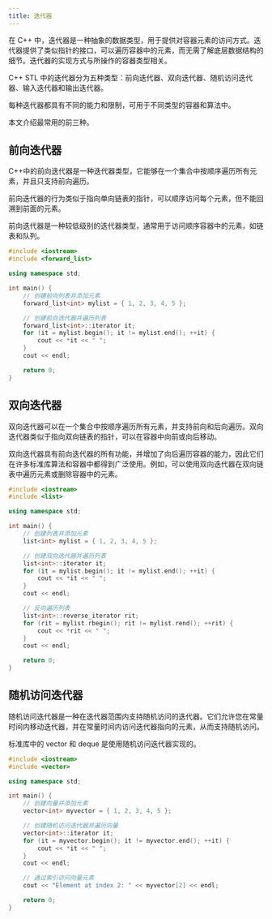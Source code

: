 ```yaml
---
title: 迭代器
---
```


在 C++ 中，迭代器是一种抽象的数据类型，用于提供对容器元素的访问方式。迭代器提供了类似指针的接口，可以遍历容器中的元素，而无需了解底层数据结构的细节。迭代器的实现方式与所操作的容器类型相关。

C++ STL 中的迭代器分为五种类型：前向迭代器、双向迭代器、随机访问迭代器、输入迭代器和输出迭代器。

每种迭代器都具有不同的能力和限制，可用于不同类型的容器和算法中。

本文介绍最常用的前三种。

## 前向迭代器

C++中的前向迭代器是一种迭代器类型，它能够在一个集合中按顺序遍历所有元素，并且只支持前向遍历。

前向迭代器的行为类似于指向单向链表的指针，可以顺序访问每个元素，但不能回溯到前面的元素。

前向迭代器是一种较低级别的迭代器类型，通常用于访问顺序容器中的元素，如链表和队列。

```cpp
#include <iostream>
#include <forward_list>

using namespace std;

int main() {
    // 创建前向列表并添加元素
    forward_list<int> mylist = { 1, 2, 3, 4, 5 };

    // 创建前向迭代器并遍历列表
    forward_list<int>::iterator it;
    for (it = mylist.begin(); it != mylist.end(); ++it) {
        cout << *it << " ";
    }
    cout << endl;

    return 0;
}
```

## 双向迭代器

双向迭代器可以在一个集合中按顺序遍历所有元素，并支持前向和后向遍历。双向迭代器类似于指向双向链表的指针，可以在容器中向前或向后移动。

双向迭代器具有前向迭代器的所有功能，并增加了向后遍历容器的能力，因此它们在许多标准库算法和容器中都得到广泛使用。例如，可以使用双向迭代器在双向链表中遍历元素或删除容器中的元素。

```cpp
#include <iostream>
#include <list>

using namespace std;

int main() {
    // 创建列表并添加元素
    list<int> mylist = { 1, 2, 3, 4, 5 };

    // 创建双向迭代器并遍历列表
    list<int>::iterator it;
    for (it = mylist.begin(); it != mylist.end(); ++it) {
        cout << *it << " ";
    }
    cout << endl;

    // 反向遍历列表
    list<int>::reverse_iterator rit;
    for (rit = mylist.rbegin(); rit != mylist.rend(); ++rit) {
        cout << *rit << " ";
    }
    cout << endl;

    return 0;
}
```

## 随机访问迭代器

随机访问迭代器是一种在迭代器范围内支持随机访问的迭代器。它们允许您在常量时间内移动迭代器，并在常量时间内访问迭代器指向的元素，从而支持随机访问。

标准库中的 vector 和 deque 是使用随机访问迭代器实现的。

```cpp
#include <iostream>
#include <vector>

using namespace std;

int main() {
    // 创建向量并添加元素
    vector<int> myvector = { 1, 2, 3, 4, 5 };

    // 创建随机访问迭代器并遍历向量
    vector<int>::iterator it;
    for (it = myvector.begin(); it != myvector.end(); ++it) {
        cout << *it << " ";
    }
    cout << endl;

    // 通过索引访问向量元素
    cout << "Element at index 2: " << myvector[2] << endl;

    return 0;
}
```